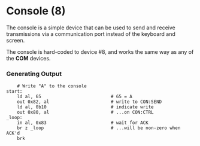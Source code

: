 # Console (8)

The console is a simple device that can be used to send and receive transmissions via a communication port instead of the keyboard and screen.

The console is hard-coded to device \#8, and works the same way as any of the **COM** devices.

### Generating Output

```text
    # Write "A" to the console
start:
    ld al, 65                          # 65 = A
    out 0x82, al                       # write to CON:SEND
    ld al, 0b10                        # indicate write
    out 0x80, al                       # ...on CON:CTRL
_loop:
    in al, 0x83                        # wait for ACK
    br z _loop                         # ...will be non-zero when ACK'd
    brk
```

